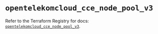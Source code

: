 # `opentelekomcloud_cce_node_pool_v3`

Refer to the Terraform Registry for docs: [`opentelekomcloud_cce_node_pool_v3`](https://registry.terraform.io/providers/opentelekomcloud/opentelekomcloud/1.36.27/docs/resources/cce_node_pool_v3).
